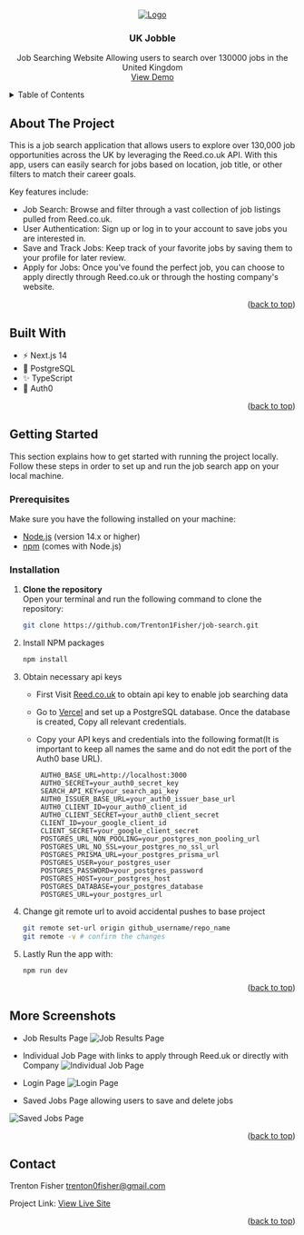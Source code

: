 
<a id="readme-top"></a>

<!-- PROJECT LOGO -->
<br />
<div align="center">
  <a href="https://github.com/github_username/repo_name">
    <img src="https://github.com/user-attachments/assets/0f2cd737-de1f-44cc-809a-bc2a90bccb0d" alt="Logo">

  </a>

<h3 align="center">UK Jobble</h3>

  <p align="center">
    Job Searching Website Allowing users to search over 130000 jobs in the United Kingdom
    <br />
    <a href="https://job.trentonfisher.xyz">View Demo</a>
  </p>
</div>

<!-- TABLE OF CONTENTS -->
<details>
  <summary>Table of Contents</summary>
  <ol>
    <li>
      <a href="#about-the-project">About The Project</a>
      <ul>
        <li><a href="#built-with">Built With</a></li>
      </ul>
    </li>
    <li>
      <a href="#getting-started">Getting Started</a>
      <ul>
        <li><a href="#prerequisites">Prerequisites</a></li>
        <li><a href="#prerequisites">Installation</a></li>
      </ul>
    </li>
    <li><a href="#usage">More ScreenShots</a></li>
    <li><a href="#contact">Contact</a></li>
  </ol>
</details>

<!-- ABOUT THE PROJECT -->
## About The Project
This is a job search application that allows users to explore over 130,000 job opportunities across the UK by leveraging the Reed.co.uk API. With this app, users can easily search for jobs based on location, job title, or other filters to match their career goals.

Key features include:
  - Job Search: Browse and filter through a vast collection of job listings pulled from Reed.co.uk.
  - User Authentication: Sign up or log in to your account to save jobs you are interested in.
  - Save and Track Jobs: Keep track of your favorite jobs by saving them to your profile for later review.
  - Apply for Jobs: Once you've found the perfect job, you can choose to apply directly through Reed.co.uk or through the hosting company's website.

<p align="right">(<a href="#readme-top">back to top</a>)</p>

## Built With

- ⚡️ Next.js 14
- 🐘 PostgreSQL
- ✨ TypeScript
- 💨 Auth0

<p align="right">(<a href="#readme-top">back to top</a>)</p>

<!-- GETTING STARTED -->
## Getting Started

This section explains how to get started with running the project locally. Follow these steps in order to set up and run the job search app on your local machine.

### Prerequisites

Make sure you have the following installed on your machine:
- [Node.js](https://nodejs.org/) (version 14.x or higher)
- [npm](https://www.npmjs.com/) (comes with Node.js)

### Installation

1. **Clone the repository**  
   Open your terminal and run the following command to clone the repository:
   ```bash
   git clone https://github.com/Trenton1Fisher/job-search.git
2. Install NPM packages
   ```sh
   npm install
   ```
3. Obtain necessary api keys
   
   - First Visit [Reed.co.uk](https://www.reed.co.uk/developers) to obtain api key to enable job searching data
     
   - Go to [Vercel](https://vercel.com/) and set up a PostgreSQL database. Once the database is created, Copy all relevant credentials.
   
   - Copy your API keys and credentials into the following format(It is important to keep all names the same and do not edit the port of the Auth0 base URL).
     ```
      AUTH0_BASE_URL=http://localhost:3000
      AUTH0_SECRET=your_auth0_secret_key
      SEARCH_API_KEY=your_search_api_key
      AUTH0_ISSUER_BASE_URL=your_auth0_issuer_base_url
      AUTH0_CLIENT_ID=your_auth0_client_id
      AUTH0_CLIENT_SECRET=your_auth0_client_secret
      CLIENT_ID=your_google_client_id
      CLIENT_SECRET=your_google_client_secret
      POSTGRES_URL_NON_POOLING=your_postgres_non_pooling_url
      POSTGRES_URL_NO_SSL=your_postgres_no_ssl_url
      POSTGRES_PRISMA_URL=your_postgres_prisma_url
      POSTGRES_USER=your_postgres_user
      POSTGRES_PASSWORD=your_postgres_password
      POSTGRES_HOST=your_postgres_host
      POSTGRES_DATABASE=your_postgres_database
      POSTGRES_URL=your_postgres_url
      ```
     
5. Change git remote url to avoid accidental pushes to base project
   ```sh
   git remote set-url origin github_username/repo_name
   git remote -v # confirm the changes
   ```
   
6. Lastly Run the app with:
   ```
   npm run dev
   ```

<p align="right">(<a href="#readme-top">back to top</a>)</p>

<!-- USAGE EXAMPLES -->
## More Screenshots

- Job Results Page
  <img src="https://github.com/user-attachments/assets/22acddc2-757b-4e9c-b6ea-94c9f151d798" alt="Job Results Page" />

- Individual Job Page with links to apply through Reed.uk or directly with Company
  <img src="https://github.com/user-attachments/assets/e656667f-e93a-4b4f-9ee5-2894a93e3e42" alt="Individual Job Page" />
  
- Login Page
  <img src="https://github.com/user-attachments/assets/80a7c1f3-caef-4faf-bc4e-19014f7ba200" alt="Login Page"/>

- Saved Jobs Page allowing users to save and delete jobs
<img src="https://github.com/user-attachments/assets/f851314c-da90-4bae-936c-5008a5f6d64e" alt="Saved Jobs Page" />

<p align="right">(<a href="#readme-top">back to top</a>)</p>


<!-- CONTACT -->
## Contact

Trenton Fisher
trenton0fisher@gmail.com

Project Link: [View Live Site](https://job.trentonfisher.xyz)

<p align="right">(<a href="#readme-top">back to top</a>)</p>


<!-- MARKDOWN LINKS & IMAGES -->
<!-- https://www.markdownguide.org/basic-syntax/#reference-style-links -->
[contributors-shield]: https://img.shields.io/github/contributors/github_username/repo_name.svg?style=for-the-badge
[contributors-url]: https://github.com/github_username/repo_name/graphs/contributors
[forks-shield]: https://img.shields.io/github/forks/github_username/repo_name.svg?style=for-the-badge
[forks-url]: https://github.com/github_username/repo_name/network/members
[stars-shield]: https://img.shields.io/github/stars/github_username/repo_name.svg?style=for-the-badge
[stars-url]: https://github.com/github_username/repo_name/stargazers
[issues-shield]: https://img.shields.io/github/issues/github_username/repo_name.svg?style=for-the-badge
[issues-url]: https://github.com/github_username/repo_name/issues
[license-shield]: https://img.shields.io/github/license/github_username/repo_name.svg?style=for-the-badge
[license-url]: https://github.com/github_username/repo_name/blob/master/LICENSE.txt
[linkedin-shield]: https://img.shields.io/badge/-LinkedIn-black.svg?style=for-the-badge&logo=linkedin&colorB=555
[linkedin-url]: https://linkedin.com/in/linkedin_username
[product-screenshot]: images/screenshot.png
[Next.js]: https://img.shields.io/badge/next.js-000000?style=for-the-badge&logo=nextdotjs&logoColor=white
[Next-url]: https://nextjs.org/
[React.js]: https://img.shields.io/badge/React-20232A?style=for-the-badge&logo=react&logoColor=61DAFB
[React-url]: https://reactjs.org/
[Vue.js]: https://img.shields.io/badge/Vue.js-35495E?style=for-the-badge&logo=vuedotjs&logoColor=4FC08D
[Vue-url]: https://vuejs.org/
[Angular.io]: https://img.shields.io/badge/Angular-DD0031?style=for-the-badge&logo=angular&logoColor=white
[Angular-url]: https://angular.io/
[Svelte.dev]: https://img.shields.io/badge/Svelte-4A4A55?style=for-the-badge&logo=svelte&logoColor=FF3E00
[Svelte-url]: https://svelte.dev/
[Laravel.com]: https://img.shields.io/badge/Laravel-FF2D20?style=for-the-badge&logo=laravel&logoColor=white
[Laravel-url]: https://laravel.com
[Bootstrap.com]: https://img.shields.io/badge/Bootstrap-563D7C?style=for-the-badge&logo=bootstrap&logoColor=white
[Bootstrap-url]: https://getbootstrap.com
[JQuery.com]: https://img.shields.io/badge/jQuery-0769AD?style=for-the-badge&logo=jquery&logoColor=white
[JQuery-url]: https://jquery.com 
